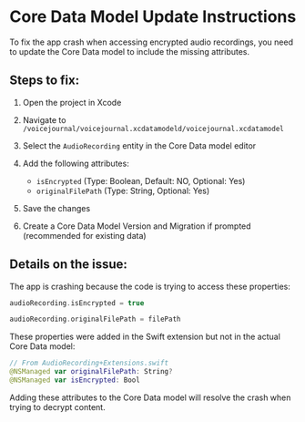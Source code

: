 # Core Data Model Update Instructions

To fix the app crash when accessing encrypted audio recordings, you need to update the Core Data model to include the missing attributes.

## Steps to fix:

1. Open the project in Xcode
2. Navigate to `/voicejournal/voicejournal.xcdatamodeld/voicejournal.xcdatamodel`
3. Select the `AudioRecording` entity in the Core Data model editor
4. Add the following attributes:
   - `isEncrypted` (Type: Boolean, Default: NO, Optional: Yes)
   - `originalFilePath` (Type: String, Optional: Yes)

5. Save the changes
6. Create a Core Data Model Version and Migration if prompted (recommended for existing data)

## Details on the issue:

The app is crashing because the code is trying to access these properties:
```swift
audioRecording.isEncrypted = true
```
```swift
audioRecording.originalFilePath = filePath
```

These properties were added in the Swift extension but not in the actual Core Data model:
```swift
// From AudioRecording+Extensions.swift
@NSManaged var originalFilePath: String?
@NSManaged var isEncrypted: Bool
```

Adding these attributes to the Core Data model will resolve the crash when trying to decrypt content.